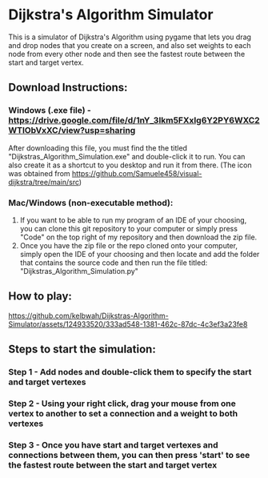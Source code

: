 # Dijkstra's Algorithm Simulator
This is a simulator of Dijkstra's Algorithm using pygame that lets you drag and drop nodes that you create on a screen,
and also set weights to each node from every other node and then see the fastest route between the start and target vertex.

## Download Instructions:

### Windows (.exe file) - https://drive.google.com/file/d/1nY_3Ikm5FXxIg6Y2PY6WXC2WTIObVxXC/view?usp=sharing
  After downloading this file, you must find the the titled "Dijkstras_Algorithm_Simulation.exe" and double-click it to run. You can also create it as a shortcut to you desktop and run it from there. (The icon was obtained from https://github.com/Samuele458/visual-dijkstra/tree/main/src)

### Mac/Windows (non-executable method):
  1. If you want to be able to run my program of an IDE of your choosing, you can clone this git repository to your computer or simply press "Code" on the top right of my repository and then download the zip file.
  2. Once you have the zip file or the repo cloned onto your computer, simply open the IDE of your choosing and then locate and add the folder that contains the source code and then run the file titled: "Dijkstras_Algorithm_Simulation.py"

## How to play:
https://github.com/kelbwah/Dijkstras-Algorithm-Simulator/assets/124933520/333ad548-1381-462c-87dc-4c3ef3a23fe8

## Steps to start the simulation:
### Step 1 - Add nodes and double-click them to specify the start and target vertexes
### Step 2 - Using your right click, drag your mouse from one vertex to another to set a connection and a weight to both vertexes
### Step 3 - Once you have start and target vertexes and connections between them, you can then press 'start' to see the fastest route between the start and target vertex



  
